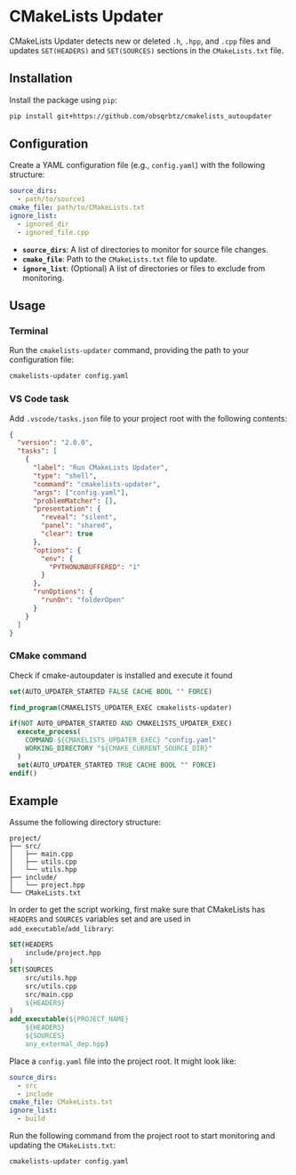 # CMakeLists Updater

CMakeLists Updater detects new or deleted `.h`, `.hpp`, and `.cpp` files and updates `SET(HEADERS)` and `SET(SOURCES)` sections in the `CMakeLists.txt` file.

## Installation

Install the package using `pip`:

```bash
pip install git+https://github.com/obsqrbtz/cmakelists_autoupdater
```

## Configuration

Create a YAML configuration file (e.g., `config.yaml`) with the following structure:

```yaml
source_dirs:
  - path/to/source1
cmake_file: path/to/CMakeLists.txt
ignore_list:
  - ignored_dir
  - ignored_file.cpp
```

- **`source_dirs`**: A list of directories to monitor for source file changes.
- **`cmake_file`**: Path to the `CMakeLists.txt` file to update.
- **`ignore_list`**: (Optional) A list of directories or files to exclude from monitoring.

## Usage 

### Terminal

Run the `cmakelists-updater` command, providing the path to your configuration file:

```bash
cmakelists-updater config.yaml
```

### VS Code task

Add `.vscode/tasks.json` file to your project root with the following contents:

```json
{
  "version": "2.0.0",
  "tasks": [
    {
      "label": "Run CMakeLists Updater",
      "type": "shell",
      "command": "cmakelists-updater",
      "args": ["config.yaml"],
      "problemMatcher": [],
      "presentation": {
        "reveal": "silent",
        "panel": "shared",
        "clear": true
      },
      "options": {
        "env": {
          "PYTHONUNBUFFERED": "1"
        }
      },
      "runOptions": {
        "runOn": "folderOpen"
      }
    }
  ]
}
```

### CMake command

Check if cmake-autoupdater is installed and execute it found

```cmake
set(AUTO_UPDATER_STARTED FALSE CACHE BOOL "" FORCE)

find_program(CMAKELISTS_UPDATER_EXEC cmakelists-updater)

if(NOT AUTO_UPDATER_STARTED AND CMAKELISTS_UPDATER_EXEC)
  execute_process(
    COMMAND ${CMAKELISTS_UPDATER_EXEC} "config.yaml"
    WORKING_DIRECTORY "${CMAKE_CURRENT_SOURCE_DIR}"
  )
  set(AUTO_UPDATER_STARTED TRUE CACHE BOOL "" FORCE)
endif()
```

## Example

Assume the following directory structure:

```
project/
├── src/
│   ├── main.cpp
│   ├── utils.cpp
│   └── utils.hpp
├── include/
│   └── project.hpp
└── CMakeLists.txt
```

In order to get the script working, first make sure that CMakeLists has `HEADERS` and `SOURCES` variables set and are used in `add_executable`/`add_library`:

```cmake
SET(HEADERS
    include/project.hpp
)
SET(SOURCES
    src/utils.hpp
    src/utils.cpp
    src/main.cpp
    ${HEADERS}
)
add_executable(${PROJECT_NAME}
    ${HEADERS}
    ${SOURCES}
    any_extermal_dep.hpp)
```

Place a `config.yaml` file into the project root. It might look like:

```yaml
source_dirs:
  - src
  - include
cmake_file: CMakeLists.txt
ignore_list:
  - build
```

Run the following command from the project root to start monitoring and updating the `CMakeLists.txt`:

```bash
cmakelists-updater config.yaml
```

